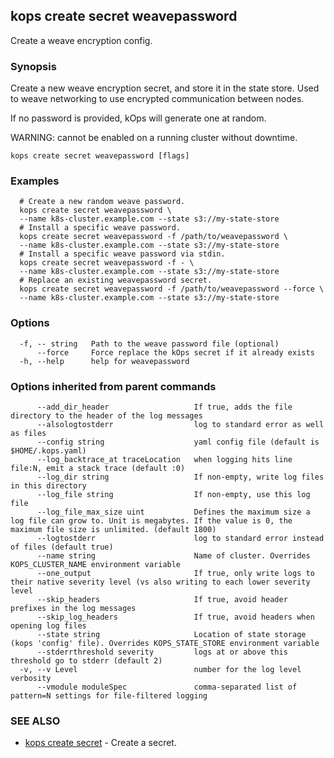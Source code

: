 
<!--- This file is automatically generated by make gen-cli-docs; changes should be made in the go CLI command code (under cmd/kops) -->

## kops create secret weavepassword

Create a weave encryption config.

### Synopsis

Create a new weave encryption secret, and store it in the state store. Used to weave networking to use encrypted communication between nodes.

 If no password is provided, kOps will generate one at random.

 WARNING: cannot be enabled on a running cluster without downtime.

```
kops create secret weavepassword [flags]
```

### Examples

```
  # Create a new random weave password.
  kops create secret weavepassword \
  --name k8s-cluster.example.com --state s3://my-state-store
  # Install a specific weave password.
  kops create secret weavepassword -f /path/to/weavepassword \
  --name k8s-cluster.example.com --state s3://my-state-store
  # Install a specific weave password via stdin.
  kops create secret weavepassword -f - \
  --name k8s-cluster.example.com --state s3://my-state-store
  # Replace an existing weavepassword secret.
  kops create secret weavepassword -f /path/to/weavepassword --force \
  --name k8s-cluster.example.com --state s3://my-state-store
```

### Options

```
  -f, -- string   Path to the weave password file (optional)
      --force     Force replace the kOps secret if it already exists
  -h, --help      help for weavepassword
```

### Options inherited from parent commands

```
      --add_dir_header                   If true, adds the file directory to the header of the log messages
      --alsologtostderr                  log to standard error as well as files
      --config string                    yaml config file (default is $HOME/.kops.yaml)
      --log_backtrace_at traceLocation   when logging hits line file:N, emit a stack trace (default :0)
      --log_dir string                   If non-empty, write log files in this directory
      --log_file string                  If non-empty, use this log file
      --log_file_max_size uint           Defines the maximum size a log file can grow to. Unit is megabytes. If the value is 0, the maximum file size is unlimited. (default 1800)
      --logtostderr                      log to standard error instead of files (default true)
      --name string                      Name of cluster. Overrides KOPS_CLUSTER_NAME environment variable
      --one_output                       If true, only write logs to their native severity level (vs also writing to each lower severity level
      --skip_headers                     If true, avoid header prefixes in the log messages
      --skip_log_headers                 If true, avoid headers when opening log files
      --state string                     Location of state storage (kops 'config' file). Overrides KOPS_STATE_STORE environment variable
      --stderrthreshold severity         logs at or above this threshold go to stderr (default 2)
  -v, --v Level                          number for the log level verbosity
      --vmodule moduleSpec               comma-separated list of pattern=N settings for file-filtered logging
```

### SEE ALSO

* [kops create secret](kops_create_secret.md)	 - Create a secret.

